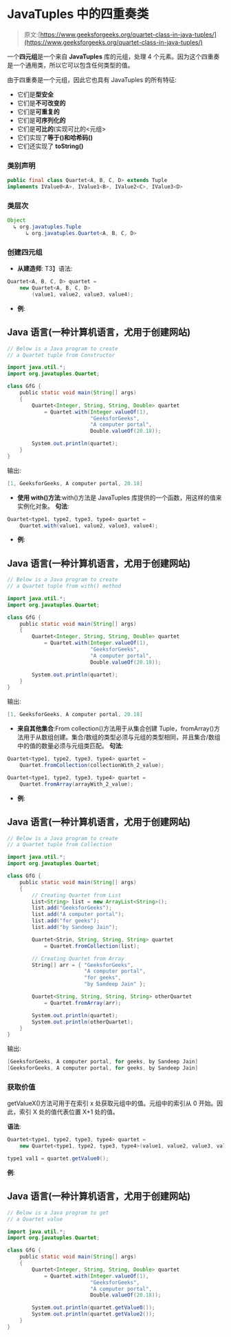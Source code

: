 # JavaTuples 中的四重奏类

> 原文:[https://www.geeksforgeeks.org/quartet-class-in-java-tuples/](https://www.geeksforgeeks.org/quartet-class-in-java-tuples/)

一个**四元组**是一个来自 **JavaTuples** 库的元组，处理 4 个元素。因为这个四重奏是一个通用类，所以它可以包含任何类型的值。

由于四重奏是一个元组，因此它也具有 JavaTuples 的所有特征:

*   它们是**型安全**
*   它们是**不可改变的**
*   它们是**可重复的**
*   它们是**可序列化的**
*   它们是**可比的**(实现可比的<元组>
*   它们实现了**等于()**和**哈希码()**
*   它们还实现了 **toString()**

### 类别声明

```java
public final class Quartet<A, B, C, D> extends Tuple
implements IValue0<A>, IValue1<B>, IValue2<C>, IValue3<D> 
```

### 类层次

```java
Object
  ↳ org.javatuples.Tuple
      ↳ org.javatuples.Quartet<A, B, C, D>
```

### 创建四元组

*   **从建造师**:
    T3】语法:

```java
Quartet<A, B, C, D> quartet = 
    new Quartet<A, B, C, D>
        (value1, value2, value3, value4);
```

*   **例**:

## Java 语言(一种计算机语言，尤用于创建网站)

```java
// Below is a Java program to create
// a Quartet tuple from Constructor

import java.util.*;
import org.javatuples.Quartet;

class GfG {
    public static void main(String[] args)
    {
        Quartet<Integer, String, String, Double> quartet
            = Quartet.with(Integer.valueOf(1),
                           "GeeksforGeeks",
                           "A computer portal",
                           Double.valueOf(20.18));

        System.out.println(quartet);
    }
}
```

输出:

```java
[1, GeeksforGeeks, A computer portal, 20.18]
```

*   **使用 with()方法**:with()方法是 JavaTuples 库提供的一个函数，用这样的值来实例化对象。
    **句法**:

```java
Quartet<type1, type2, type3, type4> quartet = 
    Quartet.with(value1, value2, value3, value4);
```

*   **例**:

## Java 语言(一种计算机语言，尤用于创建网站)

```java
// Below is a Java program to create
// a Quartet tuple from with() method

import java.util.*;
import org.javatuples.Quartet;

class GfG {
    public static void main(String[] args)
    {
        Quartet<Integer, String, String, Double> quartet
            = Quartet.with(Integer.valueOf(1),
                           "GeeksforGeeks",
                           "A computer portal",
                           Double.valueOf(20.18));

        System.out.println(quartet);
    }
}
```

输出:

```java
[1, GeeksforGeeks, A computer portal, 20.18]
```

*   **来自其他集合**:From collection()方法用于从集合创建 Tuple，fromArray()方法用于从数组创建。集合/数组的类型必须与元组的类型相同，并且集合/数组中的值的数量必须与元组类匹配。
    **句法**:

```java
Quartet<type1, type2, type3, type4> quartet = 
    Quartet.fromCollection(collectionWith_2_value);

Quartet<type1, type2, type3, type4> quartet = 
    Quartet.fromArray(arrayWith_2_value);
```

*   **例**:

## Java 语言(一种计算机语言，尤用于创建网站)

```java
// Below is a Java program to create
// a Quartet tuple from Collection

import java.util.*;
import org.javatuples.Quartet;

class GfG {
    public static void main(String[] args)
    {
        // Creating Quartet from List
        List<String> list = new ArrayList<String>();
        list.add("GeeksforGeeks");
        list.add("A computer portal");
        list.add("for geeks");
        list.add("by Sandeep Jain");

        Quartet<Strin, String, String, String> quartet
            = Quartet.fromCollection(list);

        // Creating Quartet from Array
        String[] arr = { "GeeksforGeeks",
                         "A computer portal",
                         "for geeks",
                         "by Sandeep Jain" };

        Quartet<String, String, String, String> otherQuartet
            = Quartet.fromArray(arr);

        System.out.println(quartet);
        System.out.println(otherQuartet);
    }
}
```

输出:

```java
[GeeksforGeeks, A computer portal, for geeks, by Sandeep Jain]
[GeeksforGeeks, A computer portal, for geeks, by Sandeep Jain]
```

### 获取价值

getValueX()方法可用于在索引 x 处获取元组中的值。元组中的索引从 0 开始。因此，索引 X 处的值代表位置 X+1 处的值。

**语法**:

```java
Quartet<type1, type2, type3, type4> quartet = 
    new Quartet<type1, type2, type3, type4>(value1, value2, value3, value4);

type1 val1 = quartet.getValue0();
```

**例**:

## Java 语言(一种计算机语言，尤用于创建网站)

```java
// Below is a Java program to get
// a Quartet value

import java.util.*;
import org.javatuples.Quartet;

class GfG {
    public static void main(String[] args)
    {
        Quartet<Integer, String, String, Double> quartet
            = Quartet.with(Integer.valueOf(1),
                           "GeeksforGeeks",
                           "A computer portal",
                           Double.valueOf(20.18));

        System.out.println(quartet.getValue0());
        System.out.println(quartet.getValue2());
    }
}
```